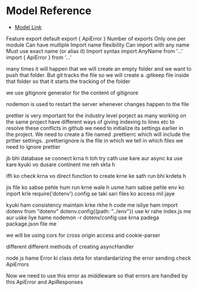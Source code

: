 # Model Reference 
- [Model Link](https://app.eraser.io/workspace/HT6FQB8prIWyBYtLDVVv?origin=share)

Feature	                        export default	                    export { ApiError }
Number of exports	            Only one per module	                Can have multiple
Import name flexibility	        Can import with any name	        Must use exact name (or alias it)
Import syntax	                import AnyName from '...'	        import { ApiError } from '...'


many times it will happen that we will create an empty folder and we want to push that folder. But git tracks the file so we will create a .gitkeep file inside that folder so that it starts the tracking of the folder

we use gitignore generator for the content of gitignore 

nodemon is used to restart the server whenever changes happen to the file

prettier is very important for the industry level porject as many working on the same project have different ways of giving indexing to lines etc to resolve these conflicts in github we need to initialize its settings earlier in the project. We need to create a file named .prettierrc which will include the prttier settings. 
.prettierignore is the file in which we tell in which files we need to ignore prettier


jb bhi database se connect krna h toh try cath use kare aur async ka use kare kyuki vo dusare continent me reh skta h

iffi ko check krna vo direct function to create krne ke sath run bhi krdeta h

jis file ko sabse pehle hum run krne wale h usme ham sabse pehle env ko inport krle require('dotenv').config se taki sari files ko access mil jaye

kyuki ham consistency maintain krke rkhe h code me isliye ham import dotenv from "dotenv"
dotenv.config({path: "../env"}) use kr rahe index.js me aur uske liye hame nodemon -r dotenv/config use krna padega package.json file me


we will be using cors for cross origin access and cookie-parser

different different methods of creating asyncHandler

node js hame Error ki class deta for standardarizing the error sending check ApiErrors

Now we need to use this error as middleware so that errors are handled by this ApiError and ApiResponses

